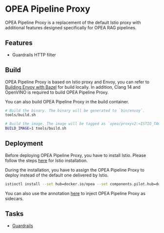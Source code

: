 # OPEA Pipeline Proxy

OPEA Pipeline Proxy is a replacement of the default Istio proxy with additional features designed specifically for OPEA RAG pipelines.

## Features

- Guardrails HTTP filter

## Build

OPEA Pipeline Proxy is based on Istio proxy and Envoy, you can refer to [Building Envoy with Bazel](https://github.com/envoyproxy/envoy/blob/main/bazel/README.md) for build locally. In addition, Clang 14 and OpenVINO is required to build OPEA Pipeline Proxy.

You can also build OPEA Pipeline Proxy in the build container.

```sh
# Build the binary. The binary will be generated to `bin/envoy`.
tools/build.sh

# Build the image. The image will be tagged as `opea/proxyv2:<ISTIO_TAG>`.
BUILD_IMAGE=1 tools/build.sh
```

## Deployment

Before deploying OPEA Pipeline Proxy, you have to install Istio. Please follow the steps [here](https://istio.io/latest/docs/setup/install/istioctl/) for Istio installation.

During the installation, you have to assign the OPEA Pipeline Proxy to deploy instead of the default one delivered by Istio.

```sh
istioctl install --set hub=docker.io/opea --set components.pilot.hub=docker.io/istio
```

You can also use the annotation [here](https://istio.io/latest/docs/reference/config/annotations/#SidecarProxyImage) to inject OPEA Pipeline Proxy as sidecars.

## Tasks

- [Guardrails](./deployments/guardrails/README.md)

